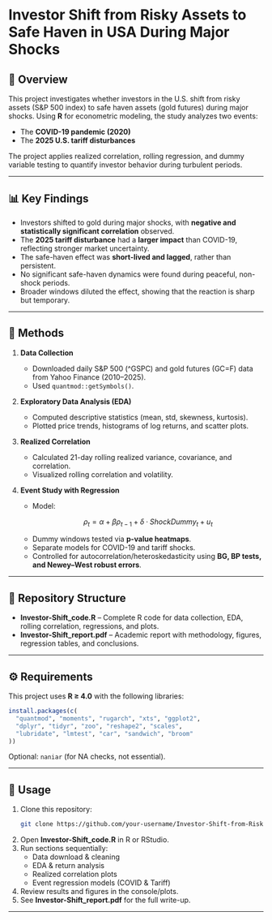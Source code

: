 # Investor Shift from Risky Assets to Safe Haven in USA During Major Shocks

## 📌 Overview
This project investigates whether investors in the U.S. shift from risky assets (S&P 500 index) to safe haven assets (gold futures) during major shocks. Using **R** for econometric modeling, the study analyzes two events:
- The **COVID-19 pandemic (2020)**
- The **2025 U.S. tariff disturbances**

The project applies realized correlation, rolling regression, and dummy variable testing to quantify investor behavior during turbulent periods.

---

## 📊 Key Findings
- Investors shifted to gold during major shocks, with **negative and statistically significant correlation** observed.  
- The **2025 tariff disturbance** had a **larger impact** than COVID-19, reflecting stronger market uncertainty.  
- The safe-haven effect was **short-lived and lagged**, rather than persistent.  
- No significant safe-haven dynamics were found during peaceful, non-shock periods.  
- Broader windows diluted the effect, showing that the reaction is sharp but temporary.  

---

## 🧪 Methods
1. **Data Collection**  
   - Downloaded daily S&P 500 (^GSPC) and gold futures (GC=F) data from Yahoo Finance (2010–2025).  
   - Used `quantmod::getSymbols()`.  

2. **Exploratory Data Analysis (EDA)**  
   - Computed descriptive statistics (mean, std, skewness, kurtosis).  
   - Plotted price trends, histograms of log returns, and scatter plots.  

3. **Realized Correlation**  
   - Calculated 21-day rolling realized variance, covariance, and correlation.  
   - Visualized rolling correlation and volatility.  

4. **Event Study with Regression**  
   - Model:  
     ```math
     ρ_t = α + βρ_{t-1} + δ·ShockDummy_t + u_t
     ```  
   - Dummy windows tested via **p-value heatmaps**.  
   - Separate models for COVID-19 and tariff shocks.  
   - Controlled for autocorrelation/heteroskedasticity using **BG, BP tests, and Newey–West robust errors**.  

---

## 📂 Repository Structure
- **Investor-Shift_code.R** – Complete R code for data collection, EDA, rolling correlation, regressions, and plots.  
- **Investor-Shift_report.pdf** – Academic report with methodology, figures, regression tables, and conclusions.  

---

## ⚙️ Requirements
This project uses **R ≥ 4.0** with the following libraries:

```r
install.packages(c(
  "quantmod", "moments", "rugarch", "xts", "ggplot2",
  "dplyr", "tidyr", "zoo", "reshape2", "scales",
  "lubridate", "lmtest", "car", "sandwich", "broom"
))
```

Optional: `naniar` (for NA checks, not essential).

---

## 🚀 Usage
1. Clone this repository:
   ```bash
   git clone https://github.com/your-username/Investor-Shift-from-Risky-Assets-to-Safe-Haven.git
   ```
2. Open **Investor-Shift_code.R** in R or RStudio.  
3. Run sections sequentially:
   - Data download & cleaning  
   - EDA & return analysis  
   - Realized correlation plots  
   - Event regression models (COVID & Tariff)  
4. Review results and figures in the console/plots.  
5. See **Investor-Shift_report.pdf** for the full write-up.  

---

